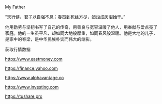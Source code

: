 
My Father

“天行健，君子以自强不息；春蚕到死丝方尽，蜡炬成灰泪始干。”

他用勤劳与坚韧书写了自己的传奇，用善良与宽容温暖了他人，用奉献与爱点亮了家庭。他的一生虽平凡，却如同大地般厚重，如同春风般温暖。他是大地的儿子，是家中的脊梁，是中华民族朴实而伟大的缩影。


获取行情数据

https://www.eastmoney.com

https://finance.yahoo.com

https://www.alphavantage.co

https://www.investing.com

https://tushare.pro
